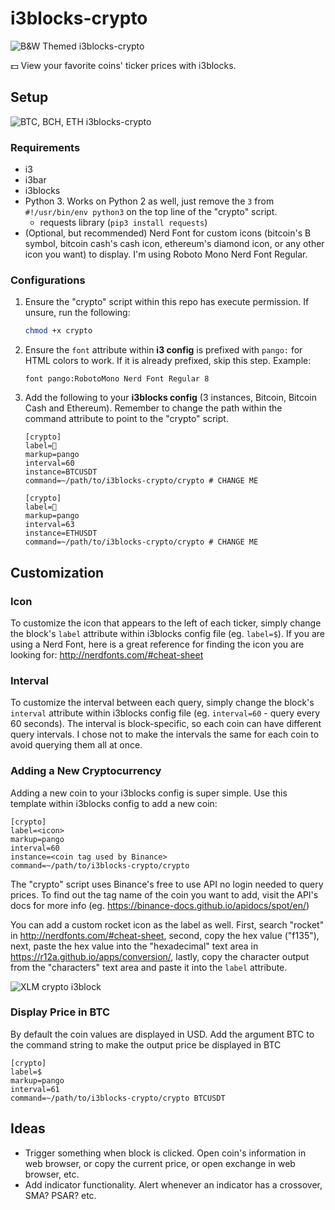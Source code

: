 # i3blocks-crypto

![B&W Themed i3blocks-crypto](https://user-images.githubusercontent.com/19287477/35080253-485a4400-fc47-11e7-8ef0-2208869ac822.png)

:dollar: View your favorite coins' ticker prices with i3blocks.

## Setup

![BTC, BCH, ETH i3blocks-crypto](https://user-images.githubusercontent.com/19287477/34461337-9bc48ff4-ee61-11e7-8676-638dd5d1b75b.png)

### Requirements
* i3
* i3bar
* i3blocks
* Python 3. Works on Python 2 as well, just remove the `3` from `#!/usr/bin/env python3` on the top line of the "crypto" script.
  * requests library (`pip3 install requests`)
* (Optional, but recommended) Nerd Font for custom icons (bitcoin's B symbol, bitcoin cash's cash icon, ethereum's diamond icon, or any other icon you want) to display. I'm using Roboto Mono Nerd Font Regular.

### Configurations

1. Ensure the "crypto" script within this repo has execute permission. If unsure, run the following:

    ```sh
    chmod +x crypto
    ```

2. Ensure the `font` attribute within **i3 config** is prefixed with `pango:` for HTML colors to work. If it is already prefixed, skip this step. Example:

    ```
    font pango:RobotoMono Nerd Font Regular 8
    ```

3. Add the following to your **i3blocks config** (3 instances, Bitcoin, Bitcoin Cash and Ethereum). Remember to change the path within the command attribute to point to the "crypto" script.

    ```
    [crypto]
    label=
    markup=pango
    interval=60
    instance=BTCUSDT
    command=~/path/to/i3blocks-crypto/crypto # CHANGE ME

    [crypto]
    label=
    markup=pango
    interval=63
    instance=ETHUSDT
    command=~/path/to/i3blocks-crypto/crypto # CHANGE ME
    ```

## Customization

### Icon

To customize the icon that appears to the left of each ticker, simply change the block's `label` attribute within i3blocks config file (eg. `label=$`). If you are using a Nerd Font, here is a great reference for finding the icon you are looking for: http://nerdfonts.com/#cheat-sheet

### Interval

To customize the interval between each query, simply change the block's `interval` attribute within i3blocks config file (eg. `interval=60` - query every 60 seconds). The interval is block-specific, so each coin can have different query intervals. I chose not to make the intervals the same for each coin to avoid querying them all at once.

### Adding a New Cryptocurrency

Adding a new coin to your i3blocks config is super simple. Use this template within i3blocks config to add a new coin:

```
[crypto]
label=<icon>
markup=pango
interval=60
instance=<coin tag used by Binance>
command=~/path/to/i3blocks-crypto/crypto
```

The "crypto" script uses Binance's free to use API no login needed to query prices. To find out the tag name of the coin you want to add, visit the API's docs for more info (eg. https://binance-docs.github.io/apidocs/spot/en/)

You can add a custom rocket icon as the label as well. First, search "rocket" in http://nerdfonts.com/#cheat-sheet, second, copy the hex value ("f135"), next, paste the hex value into the "hexadecimal" text area in https://r12a.github.io/apps/conversion/, lastly, copy the character output from the "characters" text area and paste it into the `label` attribute.

![XLM crypto i3block](https://user-images.githubusercontent.com/19287477/34461338-9bf60570-ee61-11e7-8217-5ad510b19ffd.png)

### Display Price in BTC

By default the coin values are displayed in USD. Add the argument BTC to the command string to make the output price be displayed in BTC

```
[crypto]
label=$
markup=pango
interval=61
command=~/path/to/i3blocks-crypto/crypto BTCUSDT
```

## Ideas

* Trigger something when block is clicked. Open coin's information in web browser, or copy the current price, or open exchange in web browser, etc.
* Add indicator functionality. Alert whenever an indicator has a crossover, SMA? PSAR? etc.

